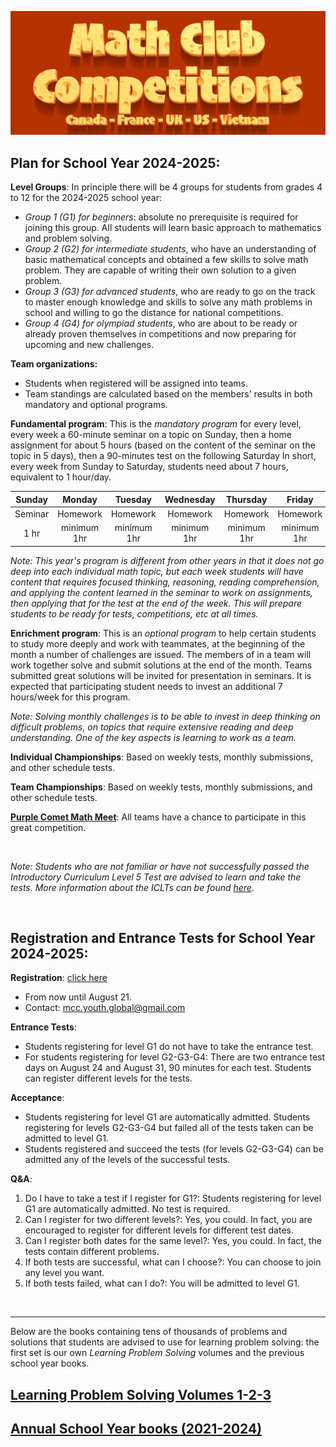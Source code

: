 ![Math Club & Competitions (MCC)](./img/MCC-2024-Logo-Large.png)

## Plan for School Year 2024-2025:

**Level Groups**: In principle there will be 4 groups for students from grades 4 to 12 for the 2024-2025 school year:
- *Group 1 (G1) for beginners*: absolute no prerequisite is required for joining this group. All students will learn basic approach to mathematics and problem solving.
- *Group 2 (G2) for intermediate students*, who have an understanding of basic mathematical concepts and obtained a few skills to solve math problem. They are capable of writing their own solution to a given problem.
- *Group 3 (G3) for advanced students*, who are ready to go on the track to master enough knowledge and skills to solve any math problems in school and willing to go the distance for national competitions.
- *Group 4 (G4) for olympiad students*, who are about to be ready or already proven themselves in competitions and now preparing for upcoming and new challenges.

**Team organizations:**
- Students when registered will be assigned into teams.
- Team standings are calculated based on the members' results in both mandatory and optional programs.

**Fundamental program**:
This is the *mandatory program* for every level, every week a 60-minute seminar on a topic on Sunday, then a home assignment for about 5 hours (based on the content of the seminar on the topic in 5 days), then a 90-minutes test on the following Saturday In short, every week from Sunday to Saturday, students need about 7 hours, equivalent to 1 hour/day.

|  Sunday |    Monday   |   Tuesday   |  Wednesday  |   Thursday  |    Friday   | Saturday |
|:-------:|:-----------:|:-----------:|:-----------:|:-----------:|:-----------:|:--------:|
| Seminar |   Homework  |   Homework  |   Homework  |   Homework  |   Homework  |   Test   |
|   1 hr  | minimum 1hr | minimum 1hr | minimum 1hr | minimum 1hr | minimum 1hr |  1.5 hrs |


*Note: This year's program is different from other years in that it does not go deep into each individual math topic, but each week students will have content that requires focused thinking, reasoning, reading comprehension, and applying the content learned in the seminar to work on assignments, then applying that for the test at the end of the week. This will prepare students to be ready for tests, competitions, etc at all times.*

**Enrichment program**: 
This is an *optional program* to help certain students to study more deeply and work with teammates, at the beginning of the month a number of challenges are issued. The members of in a team will work together solve and submit solutions at the end of the month. Teams submitted great solutions will be invited for presentation in seminars. It is expected that participating student needs to invest an additional 7 hours/week for this program.

*Note: Solving monthly challenges is to be able to invest in deep thinking on difficult problems, on topics that require extensive reading and deep understanding. One of the key aspects is learning to work as a team.*

**Individual Championships**:
Based on weekly tests, monthly submissions, and other schedule tests.

**Team Championships**:
Based on weekly tests, monthly submissions, and other schedule tests.

**[Purple Comet Math Meet](https://purplecomet.org)**:
All teams have a chance to participate in this great competition.

&nbsp;

*Note: Students who are not familiar or have not successfully passed the Introductory Curriculum Level 5 Test are advised to learn and take the tests. More information about the ICLTs can be found [here](https://mccyouthclub.wixsite.com/home/post/the-first-introductory-curriculum-level-test-iclt-this-year-22nd-oct-22).*

&nbsp;

## Registration and Entrance Tests for School Year 2024-2025:

**Registration**: [click here](https://docs.google.com/forms/d/e/1FAIpQLSfKEYw5WLXEL6aUBSiw-0fXiI-0bhfJMAxRwZuV-laV7v35aA/viewform)
- From now until August 21.
- Contact: [mcc.youth.global@gmail.com](mailto:mcc.youth.global@gmail.com?subject=Registration%20for%20School%20Year%2024-2025)

**Entrance Tests**:
- Students registering for level G1 do not have to take the entrance test.
- For students registering for level G2-G3-G4: There are two entrance test days on August 24 and August 31, 90 minutes for each test. Students can register different levels for the tests.

**Acceptance**:
- Students registering for level G1 are automatically admitted. Students registering for levels G2-G3-G4 but failed all of the tests taken can be admitted to level G1.
- Students registered and succeed the tests (for levels G2-G3-G4) can be admitted any of the levels of the successful tests.

**Q&A**:
1. Do I have to take a test if I register for G1?: Students registering for level G1 are automatically admitted. No test is required.
2. Can I register for two different levels?: Yes, you could. In fact, you are encouraged to register for different levels for different test dates.
3. Can I register both dates for the same level?: Yes, you could. In fact, the tests contain different problems.
4. If both tests are successful, what can I choose?: You can choose to join any level you want.
5. If both tests failed, what can I do?: You will be admitted to level G1.

&nbsp;

-----

Below are the books containing tens of thousands of problems and solutions that students are advised to use for learning problem solving: the first set is our own *Learning Problem Solving* volumes and the previous school year books.

## [Learning Problem Solving Volumes 1-2-3](./lps-volumes.md)

## [Annual School Year books (2021-2024)](./annual-books.md)

